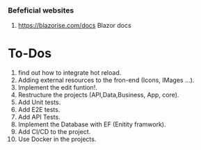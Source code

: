 
### Befeficial websites

1. https://blazorise.com/docs  Blazor docs


# To-Dos 

1. find out how to integrate hot reload. 
2. Adding external resources to the fron-end (Icons, IMages ...).
3. Implement the edit funtion!.
4. Restructure the projects (API,Data,Business, App, core).
5. Add Unit tests.
6. Add E2E tests. 
7. Add API Tests.
8. Implement the Database with EF (Enitity framwork).  
9. Add CI/CD to the project. 
10. Use Docker in the projects.
 
